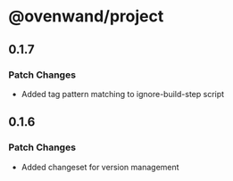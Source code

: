 # @ovenwand/project

## 0.1.7

### Patch Changes

- Added tag pattern matching to ignore-build-step script

## 0.1.6

### Patch Changes

- Added changeset for version management
